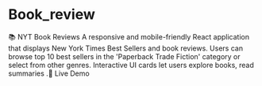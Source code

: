 # Book_review
📚 NYT Book Reviews A responsive and mobile-friendly React application that displays New York Times Best Sellers and book reviews. Users can browse top 10 best sellers in the 'Paperback Trade Fiction' category or select from other genres. Interactive UI cards let users explore books, read summaries .🔗 Live Demo
